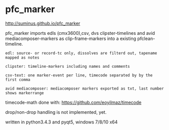 # pfc_marker

http://suminus.github.io/pfc_marker

pfc_marker imports edls (cmx3600),csv, dvs clipster-timelines and avid mediacomposer-markers as clip-frame-markers into a existing pfclean-timeline.

```
edl: source- or record-tc only, dissolves are filterd out, tapename mapped as notes

clipster: timeline-markers including names and comments

csv-text: one marker-event per line, timecode separated by by the first comma

avid mediacomposer: mediacomposer markers exported as txt, last number shows markerrange
```
timecode-math done with: https://github.com/eoyilmaz/timecode

drop/non-drop handling is not implemented, yet.

written in python3.4.3 and pyqt5, windows 7/8/10 x64


